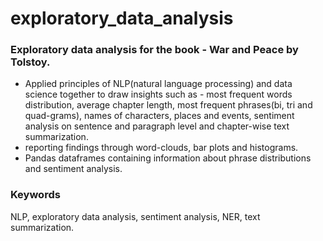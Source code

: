 # exploratory_data_analysis
### Exploratory data analysis for the book - War and Peace by Tolstoy.

* Applied principles of NLP(natural language processing) and data science together to draw insights such as - most frequent words distribution, average chapter length, most frequent phrases(bi, tri and quad-grams), names of characters, places and events, sentiment analysis on sentence and paragraph level and chapter-wise text summarization.
* reporting findings through word-clouds, bar plots and histograms.
* Pandas dataframes containing information about phrase distributions and sentiment analysis.

### Keywords
NLP, exploratory data analysis, sentiment analysis, NER, text summarization.
